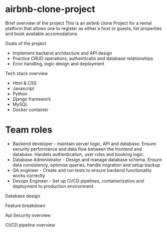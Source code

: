 # airbnb-clone-project
Brief overview of the project
This is an airbnb clone Project for a rental platform that allows one to register as either a host or guests, list properties and book available accomodations.

Goals of the project
- Implement backend architecture and API design
- Practice CRUD operations, authenticatio and database relationships
- Error handling, logic design and deployment

Tech stack overview
- Html & CSS
- Javascript
- Python
- Django framework
- MySQL
- Docker container


# Team roles
- Backend developer - maintain server logic, API and database. Ensure security performance and data flow between the frontend and database. Handels authentication, user roles and booking logic.
- Database Administrator - Design and manage database schema. Ensure data consistency, optimise queries, handle migration and setup backup
- QA engineer - Create and run tests to ensure backend functionality works correctly
- Devops Engineer - Set up CI/CD pipelines, containerization and deployment to production environment.




Database design


Feature breakdown


Api Security overview


CI/CD pipeline overview
